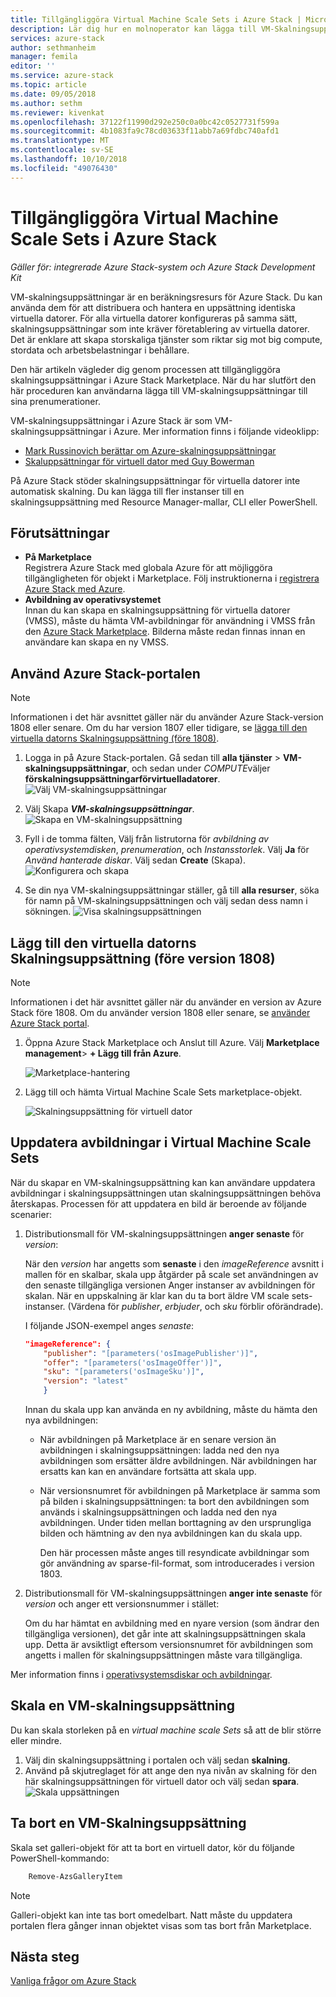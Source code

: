 ```yaml
---
title: Tillgängliggöra Virtual Machine Scale Sets i Azure Stack | Microsoft Docs
description: Lär dig hur en molnoperator kan lägga till VM-Skalningsuppsättningar i Azure Stack Marketplace
services: azure-stack
author: sethmanheim
manager: femila
editor: ''
ms.service: azure-stack
ms.topic: article
ms.date: 09/05/2018
ms.author: sethm
ms.reviewer: kivenkat
ms.openlocfilehash: 37122f11990d292e250c0a0bc42c0527731f599a
ms.sourcegitcommit: 4b1083fa9c78cd03633f11abb7a69fdbc740afd1
ms.translationtype: MT
ms.contentlocale: sv-SE
ms.lasthandoff: 10/10/2018
ms.locfileid: "49076430"
---
```

# <a name="make-virtual-machine-scale-sets-available-in-azure-stack"></a>Tillgängliggöra Virtual Machine Scale Sets i Azure Stack

*Gäller för: integrerade Azure Stack-system och Azure Stack Development Kit*
  
VM-skalningsuppsättningar är en beräkningsresurs för Azure Stack. Du kan använda dem för att distribuera och hantera en uppsättning identiska virtuella datorer. För alla virtuella datorer konfigureras på samma sätt, skalningsuppsättningar som inte kräver företablering av virtuella datorer. Det är enklare att skapa storskaliga tjänster som riktar sig mot big compute, stordata och arbetsbelastningar i behållare.

Den här artikeln vägleder dig genom processen att tillgängliggöra skalningsuppsättningar i Azure Stack Marketplace. När du har slutfört den här proceduren kan användarna lägga till VM-skalningsuppsättningar till sina prenumerationer.

VM-skalningsuppsättningar i Azure Stack är som VM-skalningsuppsättningar i Azure. Mer information finns i följande videoklipp:
* [Mark Russinovich berättar om Azure-skalningsuppsättningar](https://channel9.msdn.com/Blogs/Regular-IT-Guy/Mark-Russinovich-Talks-Azure-Scale-Sets/)
* [Skaluppsättningar för virtuell dator med Guy Bowerman](https://channel9.msdn.com/Shows/Cloud+Cover/Episode-191-Virtual-Machine-Scale-Sets-with-Guy-Bowerman)

På Azure Stack stöder skalningsuppsättningar för virtuella datorer inte automatisk skalning. Du kan lägga till fler instanser till en skalningsuppsättning med Resource Manager-mallar, CLI eller PowerShell.

## <a name="prerequisites"></a>Förutsättningar

- **På Marketplace**  
    Registrera Azure Stack med globala Azure för att möjliggöra tillgängligheten för objekt i Marketplace. Följ instruktionerna i [registrera Azure Stack med Azure](azure-stack-registration.md).
- **Avbildning av operativsystemet**  
  Innan du kan skapa en skalningsuppsättning för virtuella datorer (VMSS), måste du hämta VM-avbildningar för användning i VMSS från den [Azure Stack Marketplace](azure-stack-download-azure-marketplace-item.md). Bilderna måste redan finnas innan en användare kan skapa en ny VMSS. 


## <a name="use-the-azure-stack-portal"></a>Använd Azure Stack-portalen 

>[!NOTE]  
> Informationen i det här avsnittet gäller när du använder Azure Stack-version 1808 eller senare. Om du har version 1807 eller tidigare, se [lägga till den virtuella datorns Skalningsuppsättning (före 1808)](#add-the-virtual-machine-scale-set-(prior-to-version-1808)).

1. Logga in på Azure Stack-portalen. Gå sedan till **alla tjänster** > **VM-skalningsuppsättningar**, och sedan under *COMPUTE*väljer **förskalningsuppsättningarförvirtuelladatorer**. 
   ![Välj VM-skalningsuppsättningar](media/azure-stack-compute-add-scalesets/all-services.png)

2. Välj Skapa ***VM-skalningsuppsättningar***.
   ![Skapa en VM-skalningsuppsättning](media/azure-stack-compute-add-scalesets/create-scale-set.png)

3. Fyll i de tomma fälten, Välj från listrutorna för *avbildning av operativsystemdisken*, *prenumeration*, och *Instansstorlek*. Välj **Ja** för *Använd hanterade diskar*. Välj sedan **Create** (Skapa).
    ![Konfigurera och skapa](media/azure-stack-compute-add-scalesets/create.png)

4. Se din nya VM-skalningsuppsättningar ställer, gå till **alla resurser**, söka för namn på VM-skalningsuppsättningen och välj sedan dess namn i sökningen. 
   ![Visa skalningsuppsättningen](media/azure-stack-compute-add-scalesets/search.png)



## <a name="add-the-virtual-machine-scale-set-prior-to-version-1808"></a>Lägg till den virtuella datorns Skalningsuppsättning (före version 1808)
>[!NOTE]  
> Informationen i det här avsnittet gäller när du använder en version av Azure Stack före 1808. Om du använder version 1808 eller senare, se [använder Azure Stack portal](#use-the-azure-stack-portal).

1. Öppna Azure Stack Marketplace och Anslut till Azure. Välj **Marketplace management**> **+ Lägg till från Azure**.

    ![Marketplace-hantering](media/azure-stack-compute-add-scalesets/image01.png)

2. Lägg till och hämta Virtual Machine Scale Sets marketplace-objekt.

    ![Skalningsuppsättning för virtuell dator](media/azure-stack-compute-add-scalesets/image02.png)

## <a name="update-images-in-a-virtual-machine-scale-set"></a>Uppdatera avbildningar i Virtual Machine Scale Sets

När du skapar en VM-skalningsuppsättning kan kan användare uppdatera avbildningar i skalningsuppsättningen utan skalningsuppsättningen behöva återskapas. Processen för att uppdatera en bild är beroende av följande scenarier:

1. Distributionsmall för VM-skalningsuppsättningen **anger senaste** för *version*:  

   När den *version* har angetts som **senaste** i den *imageReference* avsnitt i mallen för en skalbar, skala upp åtgärder på scale set användningen av den senaste tillgängliga versionen Anger instanser av avbildningen för skalan. När en uppskalning är klar kan du ta bort äldre VM scale sets-instanser.  (Värdena för *publisher*, *erbjuder*, och *sku* förblir oförändrade). 

   I följande JSON-exempel anges *senaste*:  

    ```Json  
    "imageReference": {
        "publisher": "[parameters('osImagePublisher')]",
        "offer": "[parameters('osImageOffer')]",
        "sku": "[parameters('osImageSku')]",
        "version": "latest"
        }
    ```

   Innan du skala upp kan använda en ny avbildning, måste du hämta den nya avbildningen:  

   - När avbildningen på Marketplace är en senare version än avbildningen i skalningsuppsättningen: ladda ned den nya avbildningen som ersätter äldre avbildningen. När avbildningen har ersatts kan kan en användare fortsätta att skala upp. 

   - När versionsnumret för avbildningen på Marketplace är samma som på bilden i skalningsuppsättningen: ta bort den avbildningen som används i skalningsuppsättningen och ladda ned den nya avbildningen. Under tiden mellan borttagning av den ursprungliga bilden och hämtning av den nya avbildningen kan du skala upp. 
      
     Den här processen måste anges till resyndicate avbildningar som gör användning av sparse-fil-format, som introducerades i version 1803. 
 

2. Distributionsmall för VM-skalningsuppsättningen **anger inte senaste** för *version* och anger ett versionsnummer i stället:  

    Om du har hämtat en avbildning med en nyare version (som ändrar den tillgängliga versionen), det går inte att skalningsuppsättningen skala upp. Detta är avsiktligt eftersom versionsnumret för avbildningen som angetts i mallen för skalningsuppsättningen måste vara tillgängliga.  

Mer information finns i [operativsystemsdiskar och avbildningar](.\user\azure-stack-compute-overview.md#operating-system-disks-and-images).  


## <a name="scale-a-virtual-machine-scale-set"></a>Skala en VM-skalningsuppsättning
Du kan skala storleken på en *virtual machine scale Sets* så att de blir större eller mindre.  

1. Välj din skalningsuppsättning i portalen och välj sedan **skalning**.
2. Använd på skjutreglaget för att ange den nya nivån av skalning för den här skalningsuppsättningen för virtuell dator och välj sedan **spara**.
     ![Skala uppsättningen](media/azure-stack-compute-add-scalesets/scale.png)





## <a name="remove-a-virtual-machine-scale-set"></a>Ta bort en VM-Skalningsuppsättning

Skala set galleri-objekt för att ta bort en virtuell dator, kör du följande PowerShell-kommando:

```PowerShell  
    Remove-AzsGalleryItem
````

> [!NOTE]
> Galleri-objekt kan inte tas bort omedelbart. Natt måste du uppdatera portalen flera gånger innan objektet visas som tas bort från Marketplace.

## <a name="next-steps"></a>Nästa steg
[Vanliga frågor om Azure Stack](azure-stack-faq.md)